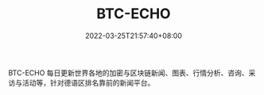 ﻿---
weight: 
title: "BTC-ECHO"
description: "BTC-ECHO 每日更新世界各地的加密与区块链新闻、图表、行情分析、咨询、采访与活动等，针对德语区排名靠前的新闻平台"
date: 2022-03-25T21:57:40+08:00
lastmod: 2022-03-25T16:45:40+08:00
draft: false
authors: ["Metabd"]
featuredImage: "btc-echo.jpg"
link: ""
tags: ["元宇宙资讯","BTC-ECHO"]
categories: ["navigation"]
navigation: ["元宇宙资讯"]
lightgallery: true
toc: true
pinned: false
recommend: false
recommend1: false
---
BTC-ECHO 每日更新世界各地的加密与区块链新闻、图表、行情分析、咨询、采访与活动等，针对德语区排名靠前的新闻平台。
